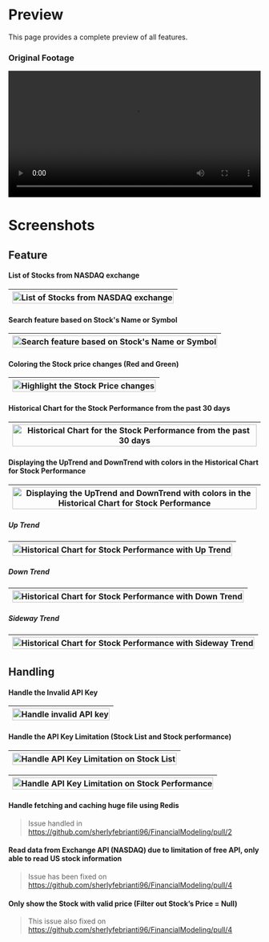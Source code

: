 # Preview

This page provides a complete preview of all features.

### Original Footage

<video width="100%" controls>
  <source src="./assets/01. Original Footage.mp4" type="video/mp4">
  Your browser does not support the video tag.
</video>

# Screenshots

## Feature

#### List of Stocks from NASDAQ exchange

| <img src="./assets/001 List of Stocks.png" alt="List of Stocks from NASDAQ exchange" style="width: 100%;">
|- 

#### Search feature based on Stock's Name or Symbol

| <img src="./assets/002 Search based on Stock Name or Symbol.png" alt="Search feature based on Stock's Name or Symbol" style="width: 100%;">
|- 

#### Coloring the Stock price changes (Red and Green)

| <img src="./assets/007 Highlight the Stock Price changes.png" alt="Highlight the Stock Price changes" style="width: 100%;">
|- 

#### Historical Chart for the Stock Performance from the past 30 days

| <img src="./assets/006 Stock Performance from the past 30 days.png" alt="Historical Chart for the Stock Performance from the past 30 days" style="width: 100%;">
|- 

#### Displaying the UpTrend and DownTrend with colors in the Historical Chart for Stock Performance

| <img src="./assets/" alt="Displaying the UpTrend and DownTrend with colors in the Historical Chart for Stock Performance" style="width: 100%;">
|- 

##### Up Trend
| <img src="./assets/003 Stock Performance with Up Trend.png" alt="Historical Chart for Stock Performance with Up Trend" style="width: 100%;">
|- 

##### Down Trend
| <img src="./assets/004 Stock Performance with Down Trend.png" alt="Historical Chart for Stock Performance with Down Trend" style="width: 100%;">
|- 

##### Sideway Trend
| <img src="./assets/005 Stock Performance with Sideway Trend.png" alt="Historical Chart for Stock Performance with Sideway Trend" style="width: 100%;">
|- 

## Handling

#### Handle the Invalid API Key

| <img src="./assets/008 Handle Invalid API Key.png" alt="Handle invalid API key" style="width: 100%;">
|- 

#### Handle the API Key Limitation (Stock List and Stock performance)

| <img src="./assets/009 Handle API Key Limitation on Stock List.png" alt="Handle API Key Limitation on Stock List" style="width: 100%;">
|- 

| <img src="./assets/010 Handle API Key Limitation on Stock Performance.png" alt="Handle API Key Limitation on Stock Performance" style="width: 100%;">
|- 

#### Handle fetching and caching huge file using Redis

> Issue handled in https://github.com/sherlyfebrianti96/FinancialModeling/pull/2

#### Read data from Exchange API (NASDAQ) due to limitation of free API, only able to read US stock information

> Issue has been fixed on https://github.com/sherlyfebrianti96/FinancialModeling/pull/4

#### Only show the Stock with valid price (Filter out Stock’s Price = Null)

> This issue also fixed on https://github.com/sherlyfebrianti96/FinancialModeling/pull/4

